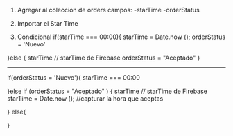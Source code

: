 1. Agregar al coleccion de orders campos: 
-starTime
-orderStatus

2. Importar el Star Time

3. Condicional 
if(starTime === 00:00){
    starTime = Date.now ();
    orderStatus = 'Nuevo'

}else {
    starTime // starTime de Firebase
    orderStatus = "Aceptado"
}


-----------------------

if(orderStatus = 'Nuevo'){
    starTime === 00:00

}else if (orderStatus = "Aceptado" ) {
    starTime // starTime de Firebase
    starTime = Date.now (); //capturar la hora que aceptas
    
} else{

}
